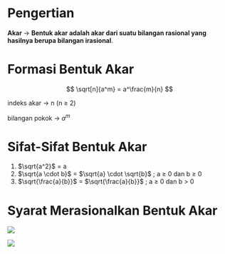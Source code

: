# Pengertian

**Akar** → **Bentuk akar adalah akar dari suatu bilangan rasional yang hasilnya berupa bilangan irasional**.

# Formasi Bentuk Akar

$$ \sqrt[n]{a^m} = a^\frac{m}{n} $$

indeks akar → n (n $\geq$ 2)

bilangan pokok → $a^m$

# Sifat-Sifat Bentuk Akar

1. $\sqrt{a^2}$ = a
2. $\sqrt{a \cdot b}$ = $\sqrt{a} \cdot \sqrt{b}$ ; a $\geq$ 0 dan b $\geq$ 0
3. $\sqrt{\frac{a}{b}}$ = $\sqrt{\frac{a}{b}}$ ; a $\geq$ 0 dan b > 0

# Syarat Merasionalkan Bentuk Akar
![](https://cdn-web.ruangguru.com/landing-pages/assets/hs/Cara%20Merasionalkan%20Bentuk%20Akar.jpg)

![](https://cdn-web.ruangguru.com/landing-pages/assets/hs/MAT09%20-%20Bentuk%20Akar%20dan%20Cara%20Merasionalkannya-06.jpg)
